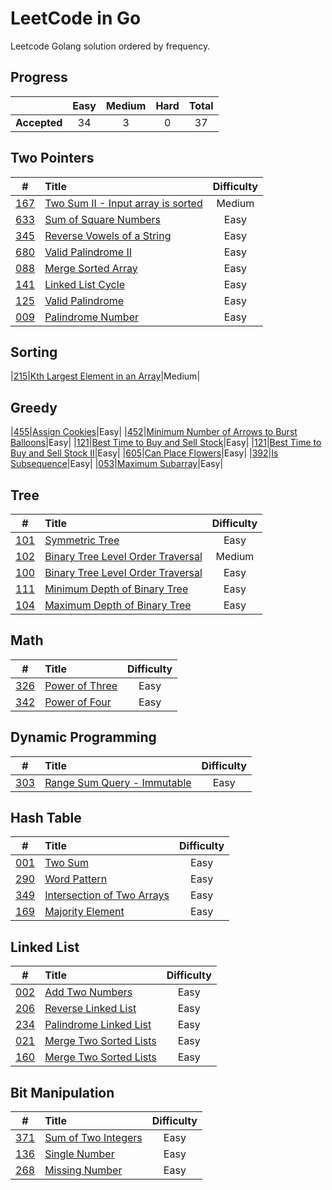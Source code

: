 # LeetCode in Go

Leetcode Golang solution ordered by frequency.

## Progress

|     |Easy|Medium|Hard|Total|
|:---:|:---:|:---:|:---:|:---:|
|**Accepted**|34|3|0|37|

## Two Pointers

|#|Title|Difficulty|
|:-:|:-|:-: |
|[167](https://leetcode.com/problems/two-sum-ii-input-array-is-sorted/)|[Two Sum II - Input array is sorted](./leetcode/0102-binary-tree-level-order-traversal)|Medium|
|[633](https://leetcode.com/problems/sum-of-square-numbers/)|[Sum of Square Numbers](./leetcode/0633-sum-of-square-numbers)|Easy|
|[345](https://leetcode.com/problems/reverse-vowels-of-a-string/)|[Reverse Vowels of a String](./leetcode/0345-reverse-vowels-of-a-string)|Easy|
|[680](https://leetcode.com/problems/valid-palindrome-ii/)|[Valid Palindrome II](./leetcode/0680-valid-palindrome-ii)|Easy|
|[088](https://leetcode.com/problems/merge-sorted-array/)|[Merge Sorted Array](./leetcode/0088-merge-sorted-array)|Easy|
|[141](https://leetcode.com/problems/linked-list-cycle/)|[Linked List Cycle](./leetcode/141-linked-list-cycle)|Easy|
|[125](https://leetcode.com/problems/valid-palindrome/)|[Valid Palindrome](./leetcode/0125-valid-palindrome)|Easy|
|[009](https://leetcode.com/problems/palindrome-number/)|[Palindrome Number](./leetcode/0342-power-of-four)|Easy|


## Sorting

|[215](https://leetcode.com/problems/kth-largest-element-in-an-array)|[Kth Largest Element in an Array](./leetcode/141-linked-list-cycle)|Medium|

## Greedy

|[455](https://leetcode.com/problems/assign-cookies/)|[Assign Cookies](./leetcode/0455-assign-cookies)|Easy|
|[452](https://leetcode.com/problems/minimum-number-of-arrows-to-burst-balloons/)|[Minimum Number of Arrows to Burst Balloons](./leetcode/0452-minimum-number-of-arrows-to-burst-balloons)|Easy|
|[121](https://leetcode.com/problems/best-time-to-buy-and-sell-stock/)|[Best Time to Buy and Sell Stock](./leetcode/0121-best-time-to-buy-and-sell-stock)|Easy|
|[121](https://leetcode.com/problems/best-time-to-buy-and-sell-stock-ii/)|[Best Time to Buy and Sell Stock II](./leetcode/0122-best-time-to-buy-and-sell-stock-ii)|Easy|
|[605](https://leetcode.com/problems/can-place-flowers/)|[Can Place Flowers](./leetcode/0605-can-place-flowers)|Easy|
|[392](https://leetcode.com/problems/is-subsequence/)|[Is Subsequence](./leetcode/0392-is-subsequence)|Easy|
|[053](https://leetcode.com/problems/maximum-subarray/)|[Maximum Subarray](./leetcode/0053-maximum-subarray)|Easy|

## Tree

|#|Title|Difficulty|
|:-:|:-|:-: |
|[101](https://leetcode.com/problems/symmetric-tree/)|[Symmetric Tree](./leetcode/0102-binary-tree-level-order-traversal)|Easy|
|[102](https://leetcode.com/problems/binary-tree-level-order-traversal/)|[Binary Tree Level Order Traversal](./leetcode/0102-binary-tree-level-order-traversal)|Medium|
|[100](https://leetcode.com/problems/same-tree/)|[Binary Tree Level Order Traversal](./leetcode/0100-same-tree)|Easy|
|[111](https://leetcode.com/problems/minimum-depth-of-binary-tree/)|[Minimum Depth of Binary Tree](./leetcode/0111-minimum-depth-of-binary-tree)|Easy|
|[104](https://leetcode.com/problems/maximum-depth-of-binary-tree/)|[Maximum Depth of Binary Tree](./leetcode/0104-maximum-depth-of-binary-tree)|Easy|

## Math

|#|Title|Difficulty|
|:-:|:-|:-: |
|[326](https://leetcode.com/problems/power-of-three/)|[Power of Three](./leetcode/0326-power-of-three)|Easy|
|[342](https://leetcode.com/problems/power-of-four/)|[Power of Four](./leetcode/0342-power-of-four)|Easy|

## Dynamic Programming

|#|Title|Difficulty|
|:-:|:-|:-: |
|[303](https://leetcode.com/problems/range-sum-query-immutable/)|[Range Sum Query - Immutable](./leetcode/0303-range-sum-query)|Easy|

## Hash Table

|#|Title|Difficulty|
|:-:|:-|:-: |
|[001](https://leetcode.com/problems/two-sum/)|[Two Sum](./leetcode/0001-two-sum)|Easy|
|[290](https://leetcode.com/problems/word-pattern/)|[Word Pattern](./leetcode/0290-word-pattern)|Easy|
|[349](https://leetcode.com/problems/intersection-of-two-arrays/)|[Intersection of Two Arrays](./leetcode/0349-intersection-of-two-arrays)|Easy|
|[169](https://leetcode.com/problems/majority-element/)|[Majority Element](./leetcode/0169-majority-element)|Easy|

## Linked List

|#|Title|Difficulty|
|:-:|:-|:-: |
|[002](https://leetcode.com/problems/add-two-numbers/)|[Add Two Numbers](./leetcode/0002-add-two-numbers)|Easy|
|[206](https://leetcode.com/problems/reverse-linked-list/)|[Reverse Linked List](./leetcode/0206-reverse-linked-list)|Easy|
|[234](https://leetcode.com/problems/palindrome-linked-list/)|[Palindrome Linked List](./leetcode/0234-palindrome-linked-list)|Easy|
|[021](https://leetcode.com/problems/merge-two-sorted-lists/)|[Merge Two Sorted Lists](./leetcode/0021-merge-two-sorted-lists)|Easy|
|[160](https://leetcode.com/problems/intersection-of-two-linked-lists/)|[Merge Two Sorted Lists](./leetcode/0160-intersection-of-two-linked-lists)|Easy|

## Bit Manipulation

|#|Title|Difficulty|
|:-:|:-|:-: |
|[371](https://leetcode.com/problems/sum-of-two-integers/)|[Sum of Two Integers](./leetcode/0371-sum-of-two-integers)|Easy|
|[136](https://leetcode.com/problems/single-number/)|[Single Number](./leetcode/0136-single-number)|Easy|
|[268](https://leetcode.com/problems/missing-number/)|[Missing Number](./leetcode/0268-missing-number)|Easy|
